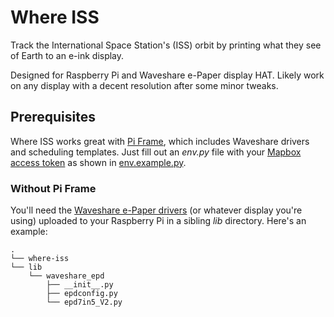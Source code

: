 # Where ISS

Track the International Space Station's (ISS) orbit by printing what they see of Earth to an e-ink display.

Designed for Raspberry Pi and Waveshare e-Paper display HAT. Likely work on any display with a decent resolution after some minor tweaks.

## Prerequisites

Where ISS works great with [Pi Frame](https://github.com/dnywh/pi-frame), which includes Waveshare drivers and scheduling templates. Just fill out an _env.py_ file with your [Mapbox access token](https://docs.mapbox.com/help/getting-started/access-tokens/) as shown in [env.example.py](https://github.com/dnywh/where-iss/blob/main/env.example.py).

### Without Pi Frame

You'll need the [Waveshare e-Paper drivers](https://github.com/waveshare/e-Paper/tree/master/RaspberryPi_JetsonNano/python/lib/waveshare_epd) (or whatever display you're using) uploaded to your Raspberry Pi in a sibling _lib_ directory. Here's an example:

```
.
└── where-iss
└── lib
    └── waveshare_epd
        ├── __init__.py
        ├── epdconfig.py
        └── epd7in5_V2.py
```
